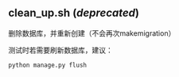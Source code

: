 ## clean_up.sh (*deprecated*)

删除数据库，并重新创建（不会再次makemigration）

测试时若需要刷新数据库，建议：

```shell
python manage.py flush
```

